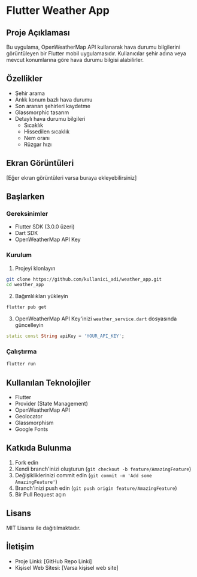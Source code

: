# Flutter Weather App

## Proje Açıklaması
Bu uygulama, OpenWeatherMap API kullanarak hava durumu bilgilerini görüntüleyen bir Flutter mobil uygulamasıdır. Kullanıcılar şehir adına veya mevcut konumlarına göre hava durumu bilgisi alabilirler.

## Özellikler
- Şehir arama
- Anlık konum bazlı hava durumu
- Son aranan şehirleri kaydetme
- Glassmorphic tasarım
- Detaylı hava durumu bilgileri
  - Sıcaklık
  - Hissedilen sıcaklık
  - Nem oranı
  - Rüzgar hızı

## Ekran Görüntüleri
[Eğer ekran görüntüleri varsa buraya ekleyebilirsiniz]

## Başlarken

### Gereksinimler
- Flutter SDK (3.0.0 üzeri)
- Dart SDK
- OpenWeatherMap API Key

### Kurulum
1. Projeyi klonlayın
```bash
git clone https://github.com/kullanici_adi/weather_app.git
cd weather_app
```

2. Bağımlılıkları yükleyin
```bash
flutter pub get
```

3. OpenWeatherMap API Key'inizi `weather_service.dart` dosyasında güncelleyin
```dart
static const String apiKey = 'YOUR_API_KEY';
```

### Çalıştırma
```bash
flutter run
```

## Kullanılan Teknolojiler
- Flutter
- Provider (State Management)
- OpenWeatherMap API
- Geolocator
- Glassmorphism
- Google Fonts

## Katkıda Bulunma
1. Fork edin
2. Kendi branch'inizi oluşturun (`git checkout -b feature/AmazingFeature`)
3. Değişikliklerinizi commit edin (`git commit -m 'Add some AmazingFeature'`)
4. Branch'inizi push edin (`git push origin feature/AmazingFeature`)
5. Bir Pull Request açın

## Lisans
MIT Lisansı ile dağıtılmaktadır.

## İletişim
- Proje Linki: [GitHub Repo Linki]
- Kişisel Web Sitesi: [Varsa kişisel web site]
